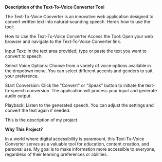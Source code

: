 **Description of the Text-To-Voice Converter Tool**

The Text-To-Voice Converter is an innovative web application designed to convert written text into natural-sounding speech. Here’s how to use the tool:

How to Use the Text-To-Voice Converter
Access the Tool: Open your web browser and navigate to the Text-To-Voice Converter link.

Input Text: In the text area provided, type or paste the text you want to convert to speech.

Select Voice Options: Choose from a variety of voice options available in the dropdown menu. You can select different accents and genders to suit your preference.

Start Conversion: Click the "Convert" or "Speak" button to initiate the text-to-speech conversion. The application will process your input and generate audio output.

Playback: Listen to the generated speech. You can adjust the settings and convert the text again if needed.

This is the description of my project

**Why This Project?**

In a world where digital accessibility is paramount, this Text-To-Voice Converter serves as a valuable tool for education, content creation, and personal use. 
My goal is to make information more accessible to everyone, regardless of their learning preferences or abilities.
